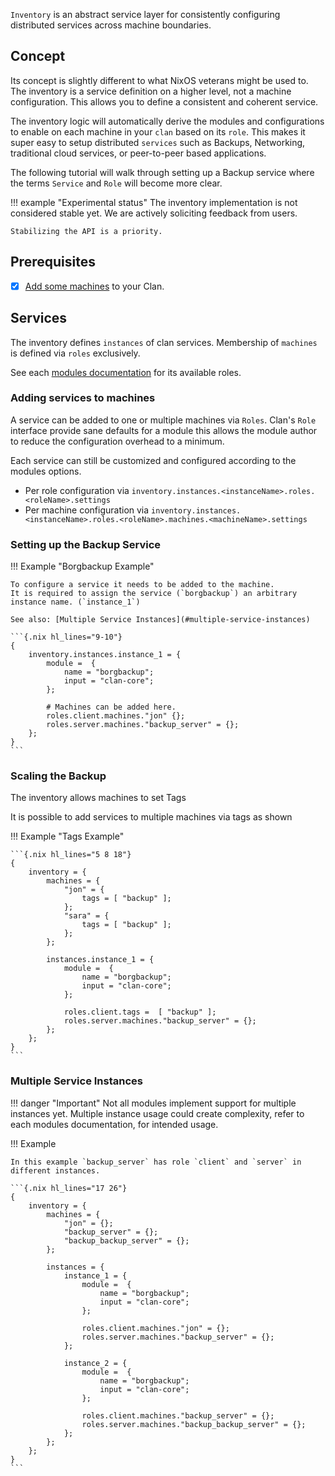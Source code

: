 
`Inventory` is an abstract service layer for consistently configuring distributed services across machine boundaries.

## Concept

Its concept is slightly different to what NixOS veterans might be used to. The inventory is a service definition on a higher level, not a machine configuration. This allows you to define a consistent and coherent service.

The inventory logic will automatically derive the modules and configurations to enable on each machine in your `clan` based on its `role`. This makes it super easy to setup distributed `services` such as Backups, Networking, traditional cloud services, or peer-to-peer based applications.

The following tutorial will walk through setting up a Backup service where the terms `Service` and `Role` will become more clear.

!!! example "Experimental status"
    The inventory implementation is not considered stable yet.
    We are actively soliciting feedback from users.

    Stabilizing the API is a priority.

## Prerequisites

- [x] [Add some machines](../getting-started/add-machines.md) to your Clan.

## Services

The inventory defines `instances` of clan services. Membership of `machines` is defined via `roles` exclusively.

See each [modules documentation](../../reference/clanServices/index.md) for its available roles.

### Adding services to machines

A service can be added to one or multiple machines via `Roles`. Clan's `Role` interface provide sane defaults for a module this allows the module author to reduce the configuration overhead to a minimum.

Each service can still be customized and configured according to the modules options.

- Per role configuration via `inventory.instances.<instanceName>.roles.<roleName>.settings`
- Per machine configuration via `inventory.instances.<instanceName>.roles.<roleName>.machines.<machineName>.settings`

### Setting up the Backup Service

!!! Example "Borgbackup Example"

    To configure a service it needs to be added to the machine.
    It is required to assign the service (`borgbackup`) an arbitrary instance name. (`instance_1`)

    See also: [Multiple Service Instances](#multiple-service-instances)

    ```{.nix hl_lines="9-10"}
    {
        inventory.instances.instance_1 = {
            module =  {
                name = "borgbackup";
                input = "clan-core";
            };

            # Machines can be added here.
            roles.client.machines."jon" {};
            roles.server.machines."backup_server" = {};
        };
    }
    ```

### Scaling the Backup

The inventory allows machines to set Tags

It is possible to add services to multiple machines via tags as shown

!!! Example "Tags Example"

    ```{.nix hl_lines="5 8 18"}
    {
        inventory = {
            machines = {
                "jon" = {
                    tags = [ "backup" ];
                };
                "sara" = {
                    tags = [ "backup" ];
                };
            };

            instances.instance_1 = {
                module =  {
                    name = "borgbackup";
                    input = "clan-core";
                };

                roles.client.tags =  [ "backup" ];
                roles.server.machines."backup_server" = {};
            };
        };
    }
    ```

### Multiple Service Instances

!!! danger "Important"
    Not all modules implement support for multiple instances yet.
    Multiple instance usage could create complexity, refer to each modules documentation, for intended usage.

!!! Example

    In this example `backup_server` has role `client` and `server` in different instances.

    ```{.nix hl_lines="17 26"}
    {
        inventory = {
            machines = {
                "jon" = {};
                "backup_server" = {};
                "backup_backup_server" = {};
            };

            instances = {
                instance_1 = {
                    module =  {
                        name = "borgbackup";
                        input = "clan-core";
                    };

                    roles.client.machines."jon" = {};
                    roles.server.machines."backup_server" = {};
                };

                instance_2 = {
                    module =  {
                        name = "borgbackup";
                        input = "clan-core";
                    };

                    roles.client.machines."backup_server" = {};
                    roles.server.machines."backup_backup_server" = {};
                };
            };
        };
    }
    ```
